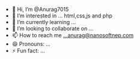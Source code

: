 - 👋 Hi, I’m @Anurag7015
- 👀 I’m interested in ... html,css,js and php
- 🌱 I’m currently learning ...
- 💞️ I’m looking to collaborate on ...
- 📫 How to reach me ...anurag@nanosoftnep.com
- 😄 Pronouns: ...
- ⚡ Fun fact: ...

<!---
Anurag7015/Anurag7015 is a ✨ special ✨ repository because its `README.md` (this file) appears on your GitHub profile.
You can click the Preview link to take a look at your changes.
--->
